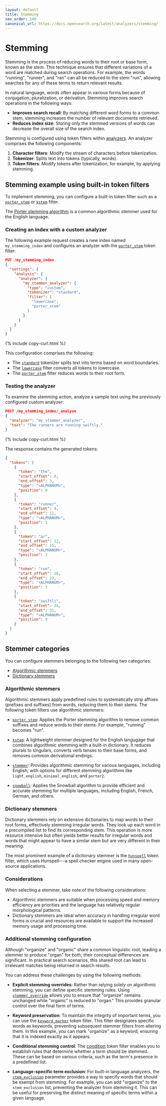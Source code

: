 ```yaml
---
layout: default
title: Stemming
nav_order: 140
canonical_url: https://docs.opensearch.org/latest/analyzers/stemming/
---
```


# Stemming

Stemming is the process of reducing words to their root or base form, known as the _stem_. This technique ensures that different variations of a word are matched during search operations. For example, the words "running", "runner", and "ran" can all be reduced to the stem "run", allowing searches for any of these terms to return relevant results.

In natural language, words often appear in various forms because of conjugation, pluralization, or derivation. Stemming improves search operations in the following ways:

- **Improves search recall**: By matching different word forms to a common stem, stemming increases the number of relevant documents retrieved.
- **Reduces index size**: Storing only the stemmed versions of words can decrease the overall size of the search index.

Stemming is configured using token filters within [analyzers]({{site.url}}{{site.baseurl}}/analyzers/#analyzers). An analyzer comprises the following components:

1. **Character filters**: Modify the stream of characters before tokenization.
2. **Tokenizer**: Splits text into tokens (typically, words).
3. **Token filters**: Modify tokens after tokenization, for example, by applying stemming.

## Stemming example using built-in token filters

To implement stemming, you can configure a built-in token filter such as a [`porter_stem`]({{site.url}}{{site.baseurl}}/analyzers/token-filters/porter-stem/) or [`kstem`]({{site.url}}{{site.baseurl}}/analyzers/token-filters/kstem/) filter.

The [Porter stemming algorithm](https://snowballstem.org/algorithms/porter/stemmer.html) is a common algorithmic stemmer used for the English language.

### Creating an index with a custom analyzer

The following example request creates a new index named `my_stemming_index` and configures an analyzer with the [`porter_stem`]({{site.url}}{{site.baseurl}}/analyzers/token-filters/porter-stem/) token filter:

```json
PUT /my_stemming_index
{
  "settings": {
    "analysis": {
      "analyzer": {
        "my_stemmer_analyzer": {
          "type": "custom",
          "tokenizer": "standard",
          "filter": [
            "lowercase",
            "porter_stem"
          ]
        }
      }
    }
  }
}
```
{% include copy-curl.html %}

This configuration comprises the following:

- The [`standard`]({{site.url}}{{site.baseurl}}/analyzers/tokenizers/standard/) tokenizer splits text into terms based on word boundaries.
- The [`lowercase`]({{site.url}}{{site.baseurl}}/analyzers/token-filters/lowercase/) filter converts all tokens to lowercase.
- The [`porter_stem`]({{site.url}}{{site.baseurl}}/analyzers/token-filters/porter-stem/) filter reduces words to their root form.

### Testing the analyzer

To examine the stemming action, analyze a sample text using the previously configured custom analyzer:

```json
POST /my_stemming_index/_analyze
{
  "analyzer": "my_stemmer_analyzer",
  "text": "The runners are running swiftly."
}
```
{% include copy-curl.html %}

The response contains the generated tokens:

```json
{
  "tokens": [
    {
      "token": "the",
      "start_offset": 0,
      "end_offset": 3,
      "type": "<ALPHANUM>",
      "position": 0
    },
    {
      "token": "runner",
      "start_offset": 4,
      "end_offset": 11,
      "type": "<ALPHANUM>",
      "position": 1
    },
    {
      "token": "ar",
      "start_offset": 12,
      "end_offset": 15,
      "type": "<ALPHANUM>",
      "position": 2
    },
    {
      "token": "run",
      "start_offset": 16,
      "end_offset": 23,
      "type": "<ALPHANUM>",
      "position": 3
    },
    {
      "token": "swiftli",
      "start_offset": 24,
      "end_offset": 31,
      "type": "<ALPHANUM>",
      "position": 4
    }
  ]
}
```

## Stemmer categories

You can configure stemmers belonging to the following two categories:

- [Algorithmic stemmers]({{site.url}}{{site.baseurl}}/analyzers/stemming/#algorithmic-stemmers)
- [Dictionary stemmers]({{site.url}}{{site.baseurl}}/analyzers/stemming/#dictionary-stemmers)

### Algorithmic stemmers

Algorithmic stemmers apply predefined rules to systematically strip affixes (prefixes and suffixes) from words, reducing them to their stems. The following token filters use algorithmic stemmers:

- [`porter_stem`]({{site.url}}{{site.baseurl}}/analyzers/token-filters/porter-stem/): Applies the Porter stemming algorithm to remove common suffixes and reduce words to their stems. For example, "running" becomes "run".

- [`kstem`]({{site.url}}{{site.baseurl}}/analyzers/token-filters/kstem/): A lightweight stemmer designed for the English langugage that combines algorithmic stemming with a built-in dictionary. It reduces plurals to singulars, converts verb tenses to their base forms, and removes common derivational endings. 


- [`stemmer`]({{site.url}}{{site.baseurl}}/analyzers/token-filters/stemmer/): Provides algorithmic stemming for various languages, including English, with options for different stemming algorithms like `light_english`, `minimal_english`, and `porter2`. 


- [`snowball`]({{site.url}}{{site.baseurl}}/analyzers/token-filters/snowball/): Applies the Snowball algorithm to provide efficient and accurate stemming for multiple languages, including English, French, German, and others. 

### Dictionary stemmers

Dictionary stemmers rely on extensive dictionaries to map words to their root forms, effectively stemming irregular words. They look up each word in a precompiled list to find its corresponding stem. This operation is more resource intensive but often yields better results for irregular words and words that might appear to have a similar stem but are very different in their meaning.

The most prominent example of a dictionary stemmer is the [`hunspell`]({{site.url}}{{site.baseurl}}/analyzers/token-filters/hunspell/) token filter, which uses Hunspell---a spell checker engine used in many open-source applications.

### Considerations
When selecting a stemmer, take note of the following considerations:

- Algorithmic stemmers are suitable when processing speed and memory efficiency are priorities and the language has relatively regular morphological patterns.
- Dictionary stemmers are ideal when accuracy in handling irregular word forms is crucial and resources are available to support the increased memory usage and processing time.


### Additional stemming configuration

Although "organize" and "organic" share a common linguistic root, leading a stemmer to produce "organ" for both, their conceptual differences are significant. In practical search scenarios, this shared root can lead to irrelevant matches being returned in search results.

You can address these challenges by using the following methods:

- **Explicit stemming overrides**: Rather than relying solely on algorithmic stemming, you can define specific stemming rules. Using [`stemmer_override`]({{site.url}}{{site.baseurl}}/analyzers/token-filters/stemmer-override/) allows you to ensure that "organize" remains unchanged while "organic" is reduced to "organ." This provides granular control over the final form of terms.

- **Keyword preservation**: To maintain the integrity of important terms, you can use the [`keyword_marker`]({{site.url}}{{site.baseurl}}/analyzers/token-filters/keyword-marker/) token filter. This filter designates specific words as keywords, preventing subsequent stemmer filters from altering them. In this example, you can mark "organize" as a keyword, ensuring that it is indexed exactly as it appears.

- **Conditional stemming control**: The [condition]({{site.url}}{{site.baseurl}}/analyzers/token-filters/condition/) token filter enables you to establish rules that determine whether a term should be stemmed. These can be based on various criteria, such as the term's presence in a predefined list.

- **Language-specific term exclusion**: For built-in language analyzers, the [`stem_exclusion`]({{site.url}}{{site.baseurl}}/analyzers/language-analyzers/english/#stem-exclusion) parameter provides a way to specify words that should be exempt from stemming. For example, you can add "organize" to the `stem_exclusion` list, preventing the analyzer from stemming it. This can be useful for preserving the distinct meaning of specific terms within a given language.
